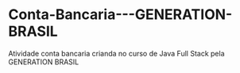 # Conta-Bancaria---GENERATION-BRASIL
Atividade conta bancaria crianda no curso de Java Full Stack  pela GENERATION BRASIL
